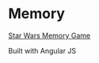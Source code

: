 # Memory
<a href="http://starwarsmemorygame.azurewebsites.net/game.html">Star Wars Memory Game<a>

Built with Angular JS
